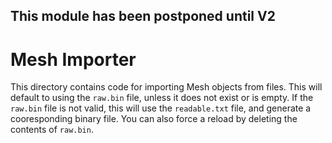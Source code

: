 ## This module has been postponed until V2

# Mesh Importer

This directory contains code for importing Mesh objects from files.
This will default to using the `raw.bin` file, unless it does not exist or is empty.
If the `raw.bin` file is not valid, this will use the `readable.txt` file, and generate a cooresponding binary file.
You can also force a reload by deleting the contents of `raw.bin`.